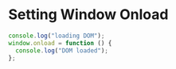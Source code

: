 # Setting Window Onload

```javascript
console.log("loading DOM");
window.onload = function () {
  console.log("DOM loaded");
};
```
